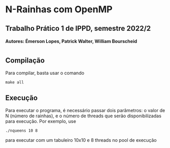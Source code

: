 # N-Rainhas com OpenMP
## Trabalho Prático 1 de IPPD, semestre 2022/2
#### Autores: Émerson Lopes, Patrick Walter, William Bourscheid
#

## Compilação
Para compilar, basta usar o comando 
```
make all
```

## Execução
Para executar o programa, é necessário passar dois parâmetros: o valor de N (número de rainhas), e o número de threads 
que serão disponibilizadas para execução. Por exemplo, use

```
./nqueens 10 8
```

para executar com um tabuleiro 10x10 e 8 threads no pool de execução
